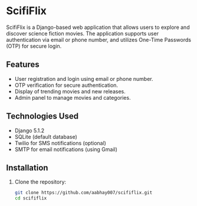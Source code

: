 # ScifiFlix

ScifiFlix is a Django-based web application that allows users to explore and discover science fiction movies. The application supports user authentication via email or phone number, and utilizes One-Time Passwords (OTP) for secure login.

## Features

- User registration and login using email or phone number.
- OTP verification for secure authentication.
- Display of trending movies and new releases.
- Admin panel to manage movies and categories.

## Technologies Used

- Django 5.1.2
- SQLite (default database)
- Twilio for SMS notifications (optional)
- SMTP for email notifications (using Gmail)

## Installation

1. Clone the repository:
   ```bash
   git clone https://github.com/aabhay007/scififlix.git
   cd scififlix
